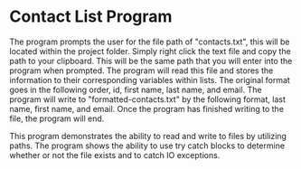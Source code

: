 # Contact List Program

  The program prompts the user for the file path of "contacts.txt", this will be located within the project folder. Simply right click the text file and copy the path to your clipboard. This will be the same path that you will enter into the program when prompted. The program will read this file and stores the information to their corresponding variables within lists. The original format goes in the following order, id, first name, last name, and email. The program will write to "formatted-contacts.txt" by the following format, last name, first name, and email. Once the program has finished writing to the file, the program will end.

  This program demonstrates the ability to read and write to files by utilizing paths. The program shows the ability to use try catch blocks to determine whether or not the file exists and to catch IO exceptions.
